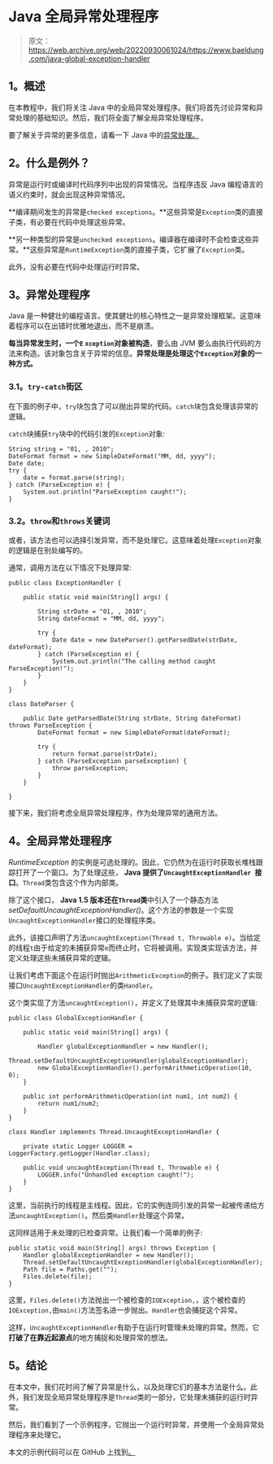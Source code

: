 # Java 全局异常处理程序

> 原文：<https://web.archive.org/web/20220930061024/https://www.baeldung.com/java-global-exception-handler>

## 1。概述

在本教程中，我们将关注 Java 中的全局异常处理程序。我们将首先讨论异常和异常处理的基础知识。然后，我们将全面了解全局异常处理程序。

要了解关于异常的更多信息，请看一下 Java 中的[异常处理。](/web/20220720104415/https://www.baeldung.com/java-exceptions)

## 2。什么是例外？

异常是运行时或编译时代码序列中出现的异常情况。当程序违反 Java 编程语言的语义约束时，就会出现这种异常情况。

**编译期间发生的异常是`checked exceptions`。**这些异常是`Exception`类的直接子类，有必要在代码中处理这些异常。

**另一种类型的异常是`unchecked exceptions`。编译器在编译时不会检查这些异常。**这些异常是`RuntimeException`类的直接子类，它扩展了`Exception`类。

此外，没有必要在代码中处理运行时异常。

## 3。异常处理程序

Java 是一种健壮的编程语言。使其健壮的核心特性之一是异常处理框架。这意味着程序可以在出错时优雅地退出，而不是崩溃。

**每当异常发生时，一个`E` `xception`对象被构造**，要么由 JVM 要么由执行代码的方法来构造。该对象包含关于异常的信息。**异常处理是处理这个`Exception`对象的一种方式。**

### 3.1。`try-catch`街区

在下面的例子中，`try`块包含了可以抛出异常的代码。`catch`块包含处理该异常的逻辑。

`catch`块捕获`try`块中的代码引发的`Exception`对象:

```
String string = "01, , 2010";
DateFormat format = new SimpleDateFormat("MM, dd, yyyy");
Date date;
try {
    date = format.parse(string);
} catch (ParseException e) {
    System.out.println("ParseException caught!");
}
```

### 3.2。`throw`和`throws`关键词

或者，该方法也可以选择引发异常，而不是处理它。这意味着处理`Exception`对象的逻辑是在别处编写的。

通常，调用方法在以下情况下处理异常:

```
public class ExceptionHandler {

    public static void main(String[] args) {

        String strDate = "01, , 2010";
        String dateFormat = "MM, dd, yyyy";

        try {
            Date date = new DateParser().getParsedDate(strDate, dateFormat);
        } catch (ParseException e) {
            System.out.println("The calling method caught ParseException!");
        }
    }
}

class DateParser {

    public Date getParsedDate(String strDate, String dateFormat) throws ParseException {
        DateFormat format = new SimpleDateFormat(dateFormat);

        try {
            return format.parse(strDate);
        } catch (ParseException parseException) {
            throw parseException;
        }		
    }

}
```

接下来，我们将考虑全局异常处理程序，作为处理异常的通用方法。

## 4。全局异常处理程序

*RuntimeException* 的实例是可选处理的。因此，它仍然为在运行时获取长堆栈跟踪打开了一个窗口。为了处理这些， **Java 提供了`UncaughtExceptionHandler `接口**。`Thread`类包含这个作为内部类。

除了这个接口， **Java 1.5 版本还在`Thread`类**中引入了一个静态方法*setDefaultUncaughtExceptionHandler()*。这个方法的参数是一个实现`UncaughtExceptionHandler`接口的处理程序类。

此外，该接口声明了方法`uncaughtException(Thread t, Throwable e)`。当给定的线程`t`由于给定的未捕获异常`e`而终止时，它将被调用。实现类实现该方法，并定义处理这些未捕获异常的逻辑。

让我们考虑下面这个在运行时抛出`ArithmeticException`的例子。我们定义了实现接口`UncaughtExceptionHandler`的类`Handler`。

这个类实现了方法`uncaughtException()`，并定义了处理其中未捕获异常的逻辑:

```
public class GlobalExceptionHandler {

    public static void main(String[] args) {

        Handler globalExceptionHandler = new Handler();
        Thread.setDefaultUncaughtExceptionHandler(globalExceptionHandler);
        new GlobalExceptionHandler().performArithmeticOperation(10, 0);
    }

    public int performArithmeticOperation(int num1, int num2) {
        return num1/num2;
    }
}

class Handler implements Thread.UncaughtExceptionHandler {

    private static Logger LOGGER = LoggerFactory.getLogger(Handler.class);

    public void uncaughtException(Thread t, Throwable e) {
        LOGGER.info("Unhandled exception caught!");
    }
}
```

这里，当前执行的线程是主线程。因此，它的实例连同引发的异常一起被传递给方法`uncaughtException()`。然后类`Handler`处理这个异常。

这同样适用于未处理的已检查异常。让我们看一个简单的例子:

```
public static void main(String[] args) throws Exception {
    Handler globalExceptionHandler = new Handler();
    Thread.setDefaultUncaughtExceptionHandler(globalExceptionHandler);
    Path file = Paths.get("");
    Files.delete(file);
}
```

这里，`Files.delete()`方法抛出一个被检查的`IOException,`，这个被检查的`IOException,`由`main()`方法签名进一步抛出。`Handler`也会捕捉这个异常。

这样，`UncaughtExceptionHandler`有助于在运行时管理未处理的异常。然而，它**打破了在靠近起源点**的地方捕捉和处理异常的想法。

## 5。结论

在本文中，我们花时间了解了异常是什么，以及处理它们的基本方法是什么。此外，我们发现全局异常处理程序是`Thread`类的一部分，它处理未捕获的运行时异常。

然后，我们看到了一个示例程序，它抛出一个运行时异常，并使用一个全局异常处理程序来处理它。

本文的示例代码可以在 GitHub 上找到[。](https://web.archive.org/web/20220720104415/https://github.com/eugenp/tutorials/tree/master/core-java-modules/core-java-exceptions-2)